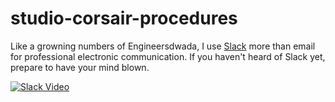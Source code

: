 # studio-corsair-procedures

Like a growning numbers of Engineersdwada, I use [Slack]() more than email for professional electronic communication. If you haven't heard of Slack yet, prepare to have your mind blown.

[![Slack Video](https://img.youtube.com/vi/5iJmFcMEuMg/0.jpg)](https://www.youtube.com/watch?v=5iJmFcMEuMg)
